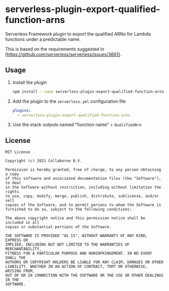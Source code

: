 # serverless-plugin-export-qualified-function-arns

Serverless Framework plugin to export the qualified ARNs for Lambda functions under a predictable name.

This is based on the requirements suggested in [https://github.com/serverless/serverless/issues/3661].

## Usage

1. Install the plugin

    ```sh
    npm install --save serverless-plugin-export-qualified-function-arns
    ```

2. Add the plugin to the `serverless.yml` configuration file

    ```yaml
    plugins:
      - serverless-plugin-export-qualified-function-arns
    ```

3. Use the stack outputs named "function name" + `QualifiedArn`

## License

```text
MIT License

Copyright (c) 2021 Collaborne B.V.

Permission is hereby granted, free of charge, to any person obtaining a copy
of this software and associated documentation files (the "Software"), to deal
in the Software without restriction, including without limitation the rights
to use, copy, modify, merge, publish, distribute, sublicense, and/or sell
copies of the Software, and to permit persons to whom the Software is
furnished to do so, subject to the following conditions:

The above copyright notice and this permission notice shall be included in all
copies or substantial portions of the Software.

THE SOFTWARE IS PROVIDED "AS IS", WITHOUT WARRANTY OF ANY KIND, EXPRESS OR
IMPLIED, INCLUDING BUT NOT LIMITED TO THE WARRANTIES OF MERCHANTABILITY,
FITNESS FOR A PARTICULAR PURPOSE AND NONINFRINGEMENT. IN NO EVENT SHALL THE
AUTHORS OR COPYRIGHT HOLDERS BE LIABLE FOR ANY CLAIM, DAMAGES OR OTHER
LIABILITY, WHETHER IN AN ACTION OF CONTRACT, TORT OR OTHERWISE, ARISING FROM,
OUT OF OR IN CONNECTION WITH THE SOFTWARE OR THE USE OR OTHER DEALINGS IN THE
SOFTWARE.
```
